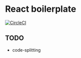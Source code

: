 # React boilerplate

[![CircleCI](https://circleci.com/gh/shavo007/react-boilerplate-blog.svg?style=svg)](https://circleci.com/gh/shavo007/react-boilerplate-blog)

## TODO

- code-splitting
